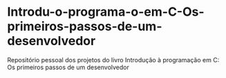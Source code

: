 # Introdu-o-programa-o-em-C-Os-primeiros-passos-de-um-desenvolvedor
Repositório pessoal dos projetos do livro Introdução à programação em C: Os primeiros passos de um desenvolvedor
